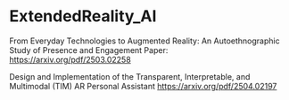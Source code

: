 # ExtendedReality_AI

From Everyday Technologies to Augmented Reality: An
Autoethnographic Study of Presence and Engagement
Paper: https://arxiv.org/pdf/2503.02258

Design and Implementation of the Transparent,
Interpretable, and Multimodal (TIM) AR
Personal Assistant
https://arxiv.org/pdf/2504.02197
